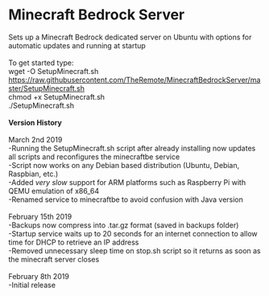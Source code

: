 # Minecraft Bedrock Server
Sets up a Minecraft Bedrock dedicated server on Ubuntu with options for automatic updates and running at startup<br>
<br>
To get started type:<br>
wget -O SetupMinecraft.sh https://raw.githubusercontent.com/TheRemote/MinecraftBedrockServer/master/SetupMinecraft.sh<br>
chmod +x SetupMinecraft.sh<br>
./SetupMinecraft.sh<br>
<br>
<b>Version History</b><br>
<br>
March 2nd 2019<br>
-Running the SetupMinecraft.sh script after already installing now updates all scripts and reconfigures the minecraftbe service<br>
-Script now works on any Debian based distribution (Ubuntu, Debian, Raspbian, etc.)<br>
-Added *very slow* support for ARM platforms such as Raspberry Pi with QEMU emulation of x86_64<br>
-Renamed service to minecraftbe to avoid confusion with Java version<br>
<br>
February 15th 2019<br>
-Backups now compress into .tar.gz format (saved in backups folder)<br>
-Startup service waits up to 20 seconds for an internet connection to allow time for DHCP to retrieve an IP address<br>
-Removed unnecessary sleep time on stop.sh script so it returns as soon as the minecraft server closes<br>
<br>
February 8th 2019<br>
-Initial release<br>